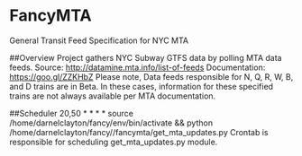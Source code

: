 # FancyMTA
General Transit Feed Specification for NYC MTA

##Overview
Project gathers NYC Subway GTFS data by polling MTA data feeds.
   Source: http://datamine.mta.info/list-of-feeds
   Documentation: https://goo.gl/ZZKHbZ
Please note, Data feeds responsible for N, Q, R, W, B, and D trains are in Beta.
In these cases, information for these specified trains are not always available per MTA documentation.

##Scheduler
20,50 * * * * source /home/darnelclayton/fancy/env/bin/activate && python /home/darnelclayton/fancy//fancymta/get_mta_updates.py
Crontab is responsible for scheduling get_mta_updates.py module.
